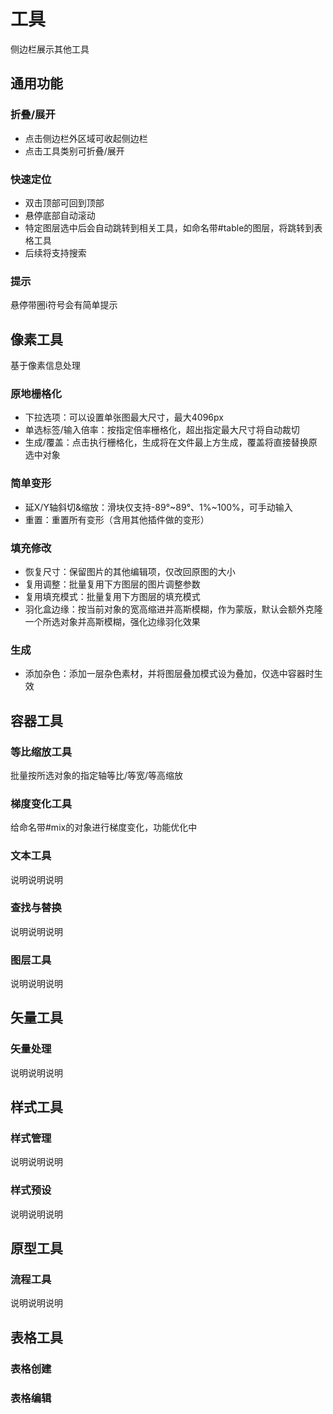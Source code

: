 # 工具
<span style="keyInfo">侧边栏展示其他工具</span>
## 通用功能
### 折叠/展开
+ 点击侧边栏外区域可收起侧边栏
+ 点击工具类别可折叠/展开
### 快速定位
+ 双击顶部可回到顶部
+ 悬停底部自动滚动
+ 特定图层选中后会自动跳转到相关工具，如命名带#table的图层，将跳转到表格工具
+ 后续将支持搜索
### 提示
悬停带圈i符号会有简单提示

## 像素工具
<span style="keyInfo">基于像素信息处理</span>
### 原地栅格化
+ 下拉选项：可以设置单张图最大尺寸，最大4096px
+ 单选标签/输入倍率：按指定倍率栅格化，超出指定最大尺寸将自动裁切
+ 生成/覆盖：点击执行栅格化，生成将在文件最上方生成，覆盖将直接替换原选中对象
### 简单变形
+ 延X/Y轴斜切&缩放：滑块仅支持-89°~89°、1%~100%，可手动输入
+ 重置：重置所有变形（含用其他插件做的变形）
### 填充修改
+ 恢复尺寸：保留图片的其他编辑项，仅改回原图的大小
+ 复用调整：批量复用下方图层的图片调整参数
+ 复用填充模式：批量复用下方图层的填充模式
+ 羽化盒边缘：按当前对象的宽高缩进并高斯模糊，作为蒙版，默认会额外克隆一个所选对象并高斯模糊，强化边缘羽化效果
### 生成
+ 添加杂色：添加一层杂色素材，并将图层叠加模式设为叠加，仅选中容器时生效
  
## 容器工具
### 等比缩放工具
批量按所选对象的指定轴等比/等宽/等高缩放
### 梯度变化工具
给命名带#mix的对象进行梯度变化，功能优化中
### 文本工具
说明说明说明
### 查找与替换
说明说明说明
### 图层工具
说明说明说明

## 矢量工具
### 矢量处理
说明说明说明

## 样式工具
### 样式管理
说明说明说明
### 样式预设
说明说明说明

## 原型工具
### 流程工具
说明说明说明

## 表格工具
### 表格创建
### 表格编辑
